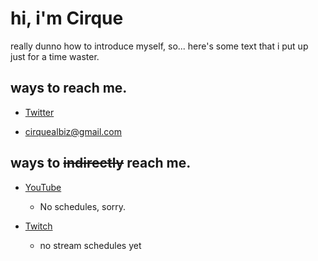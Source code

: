 # hi, i'm Cirque

really dunno how to introduce myself, so... here's some text that i put up just for a time waster.

## ways to reach me.
* [Twitter](https://twitter.com/cirquealvis)

* <cirquealbiz@gmail.com>

## ways to ~~indirectly~~ reach me.
* [YouTube](https://youtube.com/CirqueAlvis)
  - No schedules, sorry.
    
* [Twitch](https://twitch.com/cirquealvis)
  - no stream schedules yet
